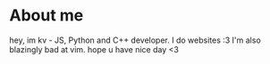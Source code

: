 # About me

 hey, im kv - JS, Python and C++ developer. I do websites :3 
 I'm also blazingly bad at vim.
 hope u have nice day <3
